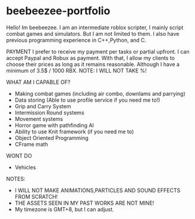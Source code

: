 # beebeezee-portfolio

Hello! Im beebeezee. I am an intermediate roblox scripter, I mainly script combat games and simulators. But I am not limited to them. I also have previous programming experience in C++,Python, and C.

PAYMENT
I prefer to receive my payment per tasks or partial upfront.
I can accept Paypal and Robux as payment.
With that, I allow my clients to choose their prices as long as it remains reasonable. Although I have a minimum of 3.5$ / 1000 RBX.
NOTE: I WILL NOT TAKE %!

WHAT AM I CAPABLE OF?
- Making combat games (including air combo, downlams and parrying)
- Data storing (Able to use profile service if you need me to!)
- Grip and Carry System
- Intermission Round systems
- Movement systems
- Horror game with pathfinding AI
- Ability to use Knit framework (if you need me to)
- Object Oriented Programming
- CFrame math

WONT DO
- Vehicles

NOTES:
- I WILL NOT MAKE ANIMATIONS,PARTICLES AND SOUND EFFECTS FROM SCRATCH!
- THE ASSETS SEEN IN MY PAST WORKS ARE NOT MINE!
- My timezone is GMT+8, but I can adjust.
